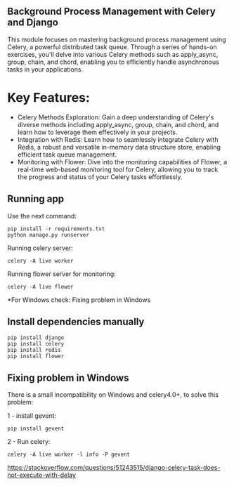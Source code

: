 ## Background Process Management with Celery and Django
This module focuses on mastering background process management using Celery, 
a powerful distributed task queue. Through a series of hands-on exercises, 
you'll delve into various Celery methods such as apply_async, group, chain,
and chord, enabling you to efficiently handle asynchronous tasks in your applications.

# Key Features:
- Celery Methods Exploration: Gain a deep understanding of Celery's diverse 
methods including apply_async, group, chain, and chord, and learn how to leverage
them effectively in your projects.
- Integration with Redis: Learn how to seamlessly integrate Celery with Redis, 
a robust and versatile in-memory data structure store, enabling efficient task
queue management.
- Monitoring with Flower: Dive into the monitoring capabilities of Flower, 
a real-time web-based monitoring tool for Celery, allowing you to track the
progress and status of your Celery tasks effortlessly.

## Running app
Use the next command:
```
pip install -r requirements.txt
python manage.py runserver
```

Running celery server:
```
celery -A live worker
```

Running flower server for monitoring:
```
celery -A live flower
```
*For Windows check: Fixing problem in Windows
## Install dependencies manually

```
pip install django
pip install celery
pip install redis
pip install flower
```

## Fixing problem in Windows
There is a small incompatibility on Windows and celery4.0+, to solve this problem:

1 - install gevent:
```
pip install gevent
```

2 - Run celery:
```
celery -A live worker -l info -P gevent
```
https://stackoverflow.com/questions/51243515/django-celery-task-does-not-execute-with-delay